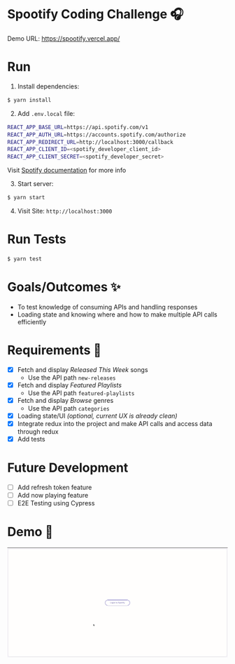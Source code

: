 # Spootify Coding Challenge 🎧

Demo URL: https://spootify.vercel.app/

# Run

1. Install dependencies:

```bash
$ yarn install
```

2. Add `.env.local` file:

```bash
REACT_APP_BASE_URL=https://api.spotify.com/v1
REACT_APP_AUTH_URL=https://accounts.spotify.com/authorize
REACT_APP_REDIRECT_URL=http://localhost:3000/callback
REACT_APP_CLIENT_ID=<spotify_developer_client_id>
REACT_APP_CLIENT_SECRET=<spotify_developer_secret>
```

Visit [Spotify documentation](https://developer.spotify.com/documentation/) for more info

3. Start server:

```bash
$ yarn start
```

4. Visit Site: `http://localhost:3000`

# Run Tests

```bash
$ yarn test
```

# Goals/Outcomes ✨

- To test knowledge of consuming APIs and handling responses
- Loading state and knowing where and how to make multiple API calls efficiently

# Requirements 📖

- [x] Fetch and display _Released This Week_ songs
  - Use the API path `new-releases`
- [x] Fetch and display _Featured Playlists_
  - Use the API path `featured-playlists`
- [x] Fetch and display _Browse_ genres
  - Use the API path `categories`
- [x] Loading state/UI _(optional, current UX is already clean)_
- [x] Integrate redux into the project and make API calls and access data through redux
- [x] Add tests

# Future Development

- [ ] Add refresh token feature
- [ ] Add now playing feature
- [ ] E2E Testing using Cypress

# Demo 🌄

![Demo](https://github.com/ronsigter/spootify/blob/main/screenshots/spootify.gif)
